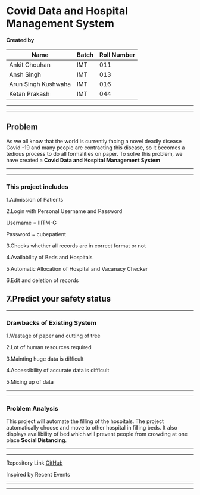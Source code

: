 # Covid Data and Hospital Management System

**Created by** 

|Name|Batch|Roll Number|
|----|-----|-----|
|Ankit Chouhan|IMT|011|
|Ansh Singh|IMT|013|
|Arun Singh Kushwaha|IMT|016|
|Ketan Prakash|IMT|044|

---
---
## Problem
As we all know that the world is currently facing a novel deadly disease Covid -19 and many people are contracting this disease, so it becomes a tedious process to do all formalities on paper. To solve this problem, we have created a **Covid Data  and Hospital Management System**

---
---
### This project includes

1.Admission of Patients

2.Login with Personal Username and Password 

Username = IIITM-G

Password = cubepatient

3.Checks whether all records are in correct format or not

4.Availability of Beds and Hospitals

5.Automatic Allocation of Hospital and Vacanacy Checker

6.Edit and deletion of records

7.Predict your safety status
---
---
### Drawbacks of Existing System

1.Wastage of paper and cutting of tree

2.Lot of human resources required

3.Mainting huge data is difficult

4.Accessibility of accurate data is difficult

5.Mixing up of data

---
---

### Problem Analysis

This project will automate the filling of the hospitals. The project automatically choose and move to other hospital in filling beds. It also displays availibility of bed which will prevent people from crowding at one place **Social Distancing**. 

---
---

Repository Link
[GitHub](https://github.com/arun-kushwaha04/COVID-19_Managment_System)

Inspired by Recent Events

---
---